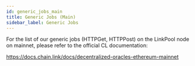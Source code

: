 ```yaml
---
id: generic_jobs_main
title: Generic Jobs (Main)
sidebar_label: Generic Jobs
---
```


For the list of our generic jobs (HTTPGet, HTTPPost) on the LinkPool node on mainnet, please refer to the official CL 
documentation:

https://docs.chain.link/docs/decentralized-oracles-ethereum-mainnet